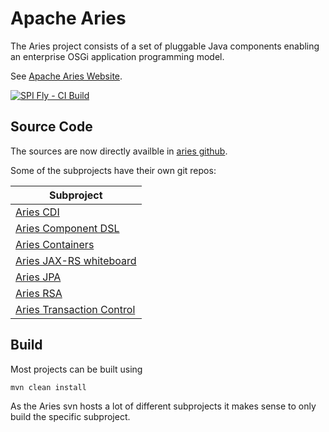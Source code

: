 # Apache Aries

The Aries project consists of a set of pluggable Java components enabling an enterprise OSGi application programming
model.

See [Apache Aries Website](http://aries.apache.org/).

[![SPI Fly - CI Build](https://github.com/apache/aries/actions/workflows/spi-fly.yml/badge.svg)](https://github.com/apache/aries/actions/workflows/spi-fly.yml)

## Source Code

The sources are now directly availble in [aries github](https://github.com/apache/aries).

Some of the subprojects have their own git repos:

| Subproject |
| ---------- |
| [Aries CDI](https://github.com/apache/aries-cdi) |
| [Aries Component DSL](https://github.com/apache/aries-component-dsl) |
| [Aries Containers](https://github.com/apache/aries-containers) |
| [Aries JAX-RS whiteboard](https://github.com/apache/aries-jax-rs-whiteboard) |
| [Aries JPA](https://github.com/apache/aries-jpa) |
| [Aries RSA](https://github.com/apache/aries-rsa) |
| [Aries Transaction Control](https://github.com/apache/aries-tx-control) |

## Build

Most projects can be built using

    mvn clean install

As the Aries svn hosts a lot of different subprojects it makes sense to only
build the specific subproject.
